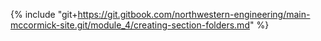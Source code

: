 {% include "git+https://git.gitbook.com/northwestern-engineering/main-mccormick-site.git/module_4/creating-section-folders.md" %}



